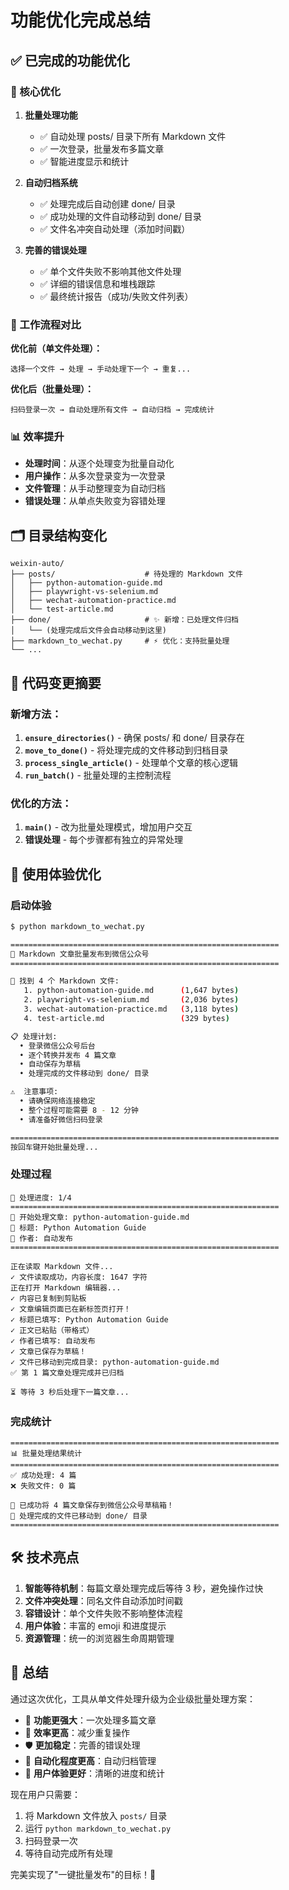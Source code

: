 # 功能优化完成总结

## ✅ 已完成的功能优化

### 🎯 核心优化

1. **批量处理功能** 
   - ✅ 自动处理 posts/ 目录下所有 Markdown 文件
   - ✅ 一次登录，批量发布多篇文章
   - ✅ 智能进度显示和统计

2. **自动归档系统**
   - ✅ 处理完成后自动创建 done/ 目录
   - ✅ 成功处理的文件自动移动到 done/ 目录
   - ✅ 文件名冲突自动处理（添加时间戳）

3. **完善的错误处理**
   - ✅ 单个文件失败不影响其他文件处理
   - ✅ 详细的错误信息和堆栈跟踪
   - ✅ 最终统计报告（成功/失败文件列表）

### 🚀 工作流程对比

**优化前（单文件处理）：**
```
选择一个文件 → 处理 → 手动处理下一个 → 重复...
```

**优化后（批量处理）：**
```
扫码登录一次 → 自动处理所有文件 → 自动归档 → 完成统计
```

### 📊 效率提升

- **处理时间**：从逐个处理变为批量自动化
- **用户操作**：从多次登录变为一次登录
- **文件管理**：从手动整理变为自动归档
- **错误处理**：从单点失败变为容错处理

## 🗂️ 目录结构变化

```
weixin-auto/
├── posts/                    # 待处理的 Markdown 文件
│   ├── python-automation-guide.md
│   ├── playwright-vs-selenium.md  
│   ├── wechat-automation-practice.md
│   └── test-article.md
├── done/                     # ✨ 新增：已处理文件归档
│   └── (处理完成后文件会自动移动到这里)
├── markdown_to_wechat.py     # ⚡ 优化：支持批量处理
└── ...
```

## 📝 代码变更摘要

### 新增方法：

1. **`ensure_directories()`** - 确保 posts/ 和 done/ 目录存在
2. **`move_to_done()`** - 将处理完成的文件移动到归档目录
3. **`process_single_article()`** - 处理单个文章的核心逻辑
4. **`run_batch()`** - 批量处理的主控制流程

### 优化的方法：

1. **`main()`** - 改为批量处理模式，增加用户交互
2. **错误处理** - 每个步骤都有独立的异常处理

## 🎯 使用体验优化

### 启动体验
```bash
$ python markdown_to_wechat.py

============================================================
🚀 Markdown 文章批量发布到微信公众号
============================================================

📁 找到 4 个 Markdown 文件:
   1. python-automation-guide.md      (1,647 bytes)
   2. playwright-vs-selenium.md       (2,036 bytes)  
   3. wechat-automation-practice.md   (3,118 bytes)
   4. test-article.md                 (329 bytes)

📋 处理计划:
  • 登录微信公众号后台
  • 逐个转换并发布 4 篇文章
  • 自动保存为草稿
  • 处理完成的文件移动到 done/ 目录

⚠️  注意事项:
  • 请确保网络连接稳定
  • 整个过程可能需要 8 - 12 分钟
  • 请准备好微信扫码登录

============================================================
按回车键开始批量处理...
```

### 处理过程
```
🔄 处理进度: 1/4
============================================================
📝 开始处理文章: python-automation-guide.md
📄 标题: Python Automation Guide
👤 作者: 自动发布
============================================================

正在读取 Markdown 文件...
✓ 文件读取成功，内容长度: 1647 字符
正在打开 Markdown 编辑器...
✓ 内容已复制到剪贴板
✓ 文章编辑页面已在新标签页打开！
✓ 标题已填写: Python Automation Guide
✓ 正文已粘贴（带格式）
✓ 作者已填写: 自动发布
✓ 文章已保存为草稿！
✓ 文件已移动到完成目录: python-automation-guide.md
✅ 第 1 篇文章处理完成并已归档

⏳ 等待 3 秒后处理下一篇文章...
```

### 完成统计
```
============================================================
📊 批量处理结果统计
============================================================
✅ 成功处理: 4 篇
❌ 失败文件: 0 篇

🎉 已成功将 4 篇文章保存到微信公众号草稿箱！
📁 处理完成的文件已移动到 done/ 目录
============================================================
```

## 🛠️ 技术亮点

1. **智能等待机制**：每篇文章处理完成后等待 3 秒，避免操作过快
2. **文件冲突处理**：同名文件自动添加时间戳
3. **容错设计**：单个文件失败不影响整体流程
4. **用户体验**：丰富的 emoji 和进度提示
5. **资源管理**：统一的浏览器生命周期管理

## 🎉 总结

通过这次优化，工具从单文件处理升级为企业级批量处理方案：

- 💪 **功能更强大**：一次处理多篇文章
- 🚀 **效率更高**：减少重复操作
- 🛡️ **更加稳定**：完善的错误处理
- 📁 **自动化程度更高**：自动归档管理
- 👥 **用户体验更好**：清晰的进度和统计

现在用户只需要：
1. 将 Markdown 文件放入 `posts/` 目录
2. 运行 `python markdown_to_wechat.py`
3. 扫码登录一次
4. 等待自动完成所有处理

完美实现了"一键批量发布"的目标！🎯